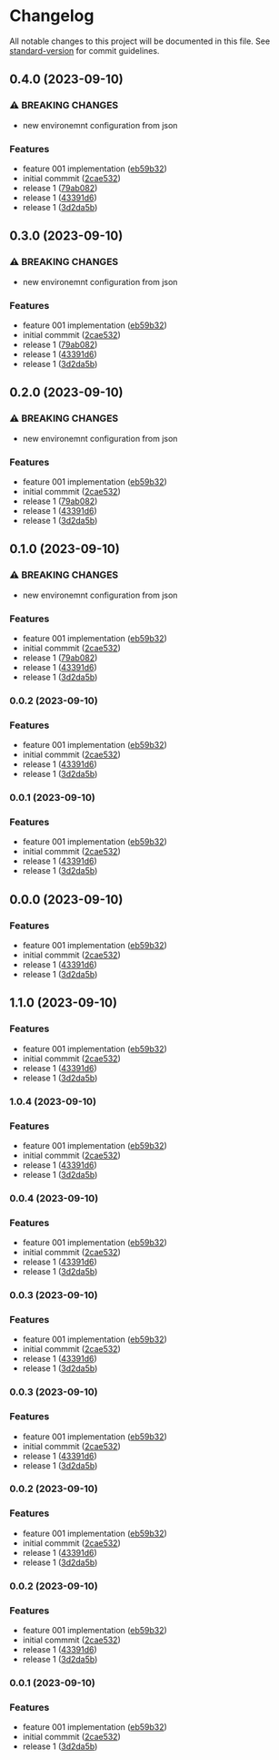 # Changelog

All notable changes to this project will be documented in this file. See [standard-version](https://github.com/conventional-changelog/standard-version) for commit guidelines.

## 0.4.0 (2023-09-10)


### ⚠ BREAKING CHANGES

* new environemnt configuration from json

### Features

* feature 001 implementation ([eb59b32](https://github.com/chioarub/nx-test-release/commit/eb59b326642e13e33a2e1eb3be6fae2ae73bc65f))
* initial commmit ([2cae532](https://github.com/chioarub/nx-test-release/commit/2cae532c7649b20d2c918636593983ba6d91b7b2))
* release 1 ([79ab082](https://github.com/chioarub/nx-test-release/commit/79ab082262607744c8583a70598e90e73f63b628))
* release 1 ([43391d6](https://github.com/chioarub/nx-test-release/commit/43391d69a14d430ae19ea4d87ddf6c81f3cda054))
* release 1 ([3d2da5b](https://github.com/chioarub/nx-test-release/commit/3d2da5bb22950356f35817650ee8faf809b3144d))

## 0.3.0 (2023-09-10)


### ⚠ BREAKING CHANGES

* new environemnt configuration from json

### Features

* feature 001 implementation ([eb59b32](https://github.com/chioarub/nx-test-release/commit/eb59b326642e13e33a2e1eb3be6fae2ae73bc65f))
* initial commmit ([2cae532](https://github.com/chioarub/nx-test-release/commit/2cae532c7649b20d2c918636593983ba6d91b7b2))
* release 1 ([79ab082](https://github.com/chioarub/nx-test-release/commit/79ab082262607744c8583a70598e90e73f63b628))
* release 1 ([43391d6](https://github.com/chioarub/nx-test-release/commit/43391d69a14d430ae19ea4d87ddf6c81f3cda054))
* release 1 ([3d2da5b](https://github.com/chioarub/nx-test-release/commit/3d2da5bb22950356f35817650ee8faf809b3144d))

## 0.2.0 (2023-09-10)


### ⚠ BREAKING CHANGES

* new environemnt configuration from json

### Features

* feature 001 implementation ([eb59b32](https://github.com/chioarub/nx-test-release/commit/eb59b326642e13e33a2e1eb3be6fae2ae73bc65f))
* initial commmit ([2cae532](https://github.com/chioarub/nx-test-release/commit/2cae532c7649b20d2c918636593983ba6d91b7b2))
* release 1 ([79ab082](https://github.com/chioarub/nx-test-release/commit/79ab082262607744c8583a70598e90e73f63b628))
* release 1 ([43391d6](https://github.com/chioarub/nx-test-release/commit/43391d69a14d430ae19ea4d87ddf6c81f3cda054))
* release 1 ([3d2da5b](https://github.com/chioarub/nx-test-release/commit/3d2da5bb22950356f35817650ee8faf809b3144d))

## 0.1.0 (2023-09-10)


### ⚠ BREAKING CHANGES

* new environemnt configuration from json

### Features

* feature 001 implementation ([eb59b32](https://github.com/chioarub/nx-test-release/commit/eb59b326642e13e33a2e1eb3be6fae2ae73bc65f))
* initial commmit ([2cae532](https://github.com/chioarub/nx-test-release/commit/2cae532c7649b20d2c918636593983ba6d91b7b2))
* release 1 ([79ab082](https://github.com/chioarub/nx-test-release/commit/79ab082262607744c8583a70598e90e73f63b628))
* release 1 ([43391d6](https://github.com/chioarub/nx-test-release/commit/43391d69a14d430ae19ea4d87ddf6c81f3cda054))
* release 1 ([3d2da5b](https://github.com/chioarub/nx-test-release/commit/3d2da5bb22950356f35817650ee8faf809b3144d))

### 0.0.2 (2023-09-10)


### Features

* feature 001 implementation ([eb59b32](https://github.com/chioarub/nx-test-release/commit/eb59b326642e13e33a2e1eb3be6fae2ae73bc65f))
* initial commmit ([2cae532](https://github.com/chioarub/nx-test-release/commit/2cae532c7649b20d2c918636593983ba6d91b7b2))
* release 1 ([43391d6](https://github.com/chioarub/nx-test-release/commit/43391d69a14d430ae19ea4d87ddf6c81f3cda054))
* release 1 ([3d2da5b](https://github.com/chioarub/nx-test-release/commit/3d2da5bb22950356f35817650ee8faf809b3144d))

### 0.0.1 (2023-09-10)


### Features

* feature 001 implementation ([eb59b32](https://github.com/chioarub/nx-test-release/commit/eb59b326642e13e33a2e1eb3be6fae2ae73bc65f))
* initial commmit ([2cae532](https://github.com/chioarub/nx-test-release/commit/2cae532c7649b20d2c918636593983ba6d91b7b2))
* release 1 ([43391d6](https://github.com/chioarub/nx-test-release/commit/43391d69a14d430ae19ea4d87ddf6c81f3cda054))
* release 1 ([3d2da5b](https://github.com/chioarub/nx-test-release/commit/3d2da5bb22950356f35817650ee8faf809b3144d))

## 0.0.0 (2023-09-10)


### Features

* feature 001 implementation ([eb59b32](https://github.com/chioarub/nx-test-release/commit/eb59b326642e13e33a2e1eb3be6fae2ae73bc65f))
* initial commmit ([2cae532](https://github.com/chioarub/nx-test-release/commit/2cae532c7649b20d2c918636593983ba6d91b7b2))
* release 1 ([43391d6](https://github.com/chioarub/nx-test-release/commit/43391d69a14d430ae19ea4d87ddf6c81f3cda054))
* release 1 ([3d2da5b](https://github.com/chioarub/nx-test-release/commit/3d2da5bb22950356f35817650ee8faf809b3144d))

## 1.1.0 (2023-09-10)


### Features

* feature 001 implementation ([eb59b32](https://github.com/chioarub/nx-test-release/commit/eb59b326642e13e33a2e1eb3be6fae2ae73bc65f))
* initial commmit ([2cae532](https://github.com/chioarub/nx-test-release/commit/2cae532c7649b20d2c918636593983ba6d91b7b2))
* release 1 ([43391d6](https://github.com/chioarub/nx-test-release/commit/43391d69a14d430ae19ea4d87ddf6c81f3cda054))
* release 1 ([3d2da5b](https://github.com/chioarub/nx-test-release/commit/3d2da5bb22950356f35817650ee8faf809b3144d))

### 1.0.4 (2023-09-10)


### Features

* feature 001 implementation ([eb59b32](https://github.com/chioarub/nx-test-release/commit/eb59b326642e13e33a2e1eb3be6fae2ae73bc65f))
* initial commmit ([2cae532](https://github.com/chioarub/nx-test-release/commit/2cae532c7649b20d2c918636593983ba6d91b7b2))
* release 1 ([43391d6](https://github.com/chioarub/nx-test-release/commit/43391d69a14d430ae19ea4d87ddf6c81f3cda054))
* release 1 ([3d2da5b](https://github.com/chioarub/nx-test-release/commit/3d2da5bb22950356f35817650ee8faf809b3144d))

### 0.0.4 (2023-09-10)


### Features

* feature 001 implementation ([eb59b32](https://github.com/chioarub/nx-test-release/commit/eb59b326642e13e33a2e1eb3be6fae2ae73bc65f))
* initial commmit ([2cae532](https://github.com/chioarub/nx-test-release/commit/2cae532c7649b20d2c918636593983ba6d91b7b2))
* release 1 ([43391d6](https://github.com/chioarub/nx-test-release/commit/43391d69a14d430ae19ea4d87ddf6c81f3cda054))
* release 1 ([3d2da5b](https://github.com/chioarub/nx-test-release/commit/3d2da5bb22950356f35817650ee8faf809b3144d))

### 0.0.3 (2023-09-10)


### Features

* feature 001 implementation ([eb59b32](https://github.com/chioarub/nx-test-release/commit/eb59b326642e13e33a2e1eb3be6fae2ae73bc65f))
* initial commmit ([2cae532](https://github.com/chioarub/nx-test-release/commit/2cae532c7649b20d2c918636593983ba6d91b7b2))
* release 1 ([43391d6](https://github.com/chioarub/nx-test-release/commit/43391d69a14d430ae19ea4d87ddf6c81f3cda054))
* release 1 ([3d2da5b](https://github.com/chioarub/nx-test-release/commit/3d2da5bb22950356f35817650ee8faf809b3144d))

### 0.0.3 (2023-09-10)


### Features

* feature 001 implementation ([eb59b32](https://github.com/chioarub/nx-test-release/commit/eb59b326642e13e33a2e1eb3be6fae2ae73bc65f))
* initial commmit ([2cae532](https://github.com/chioarub/nx-test-release/commit/2cae532c7649b20d2c918636593983ba6d91b7b2))
* release 1 ([43391d6](https://github.com/chioarub/nx-test-release/commit/43391d69a14d430ae19ea4d87ddf6c81f3cda054))
* release 1 ([3d2da5b](https://github.com/chioarub/nx-test-release/commit/3d2da5bb22950356f35817650ee8faf809b3144d))

### 0.0.2 (2023-09-10)


### Features

* feature 001 implementation ([eb59b32](https://github.com/chioarub/nx-test-release/commit/eb59b326642e13e33a2e1eb3be6fae2ae73bc65f))
* initial commmit ([2cae532](https://github.com/chioarub/nx-test-release/commit/2cae532c7649b20d2c918636593983ba6d91b7b2))
* release 1 ([43391d6](https://github.com/chioarub/nx-test-release/commit/43391d69a14d430ae19ea4d87ddf6c81f3cda054))
* release 1 ([3d2da5b](https://github.com/chioarub/nx-test-release/commit/3d2da5bb22950356f35817650ee8faf809b3144d))

### 0.0.2 (2023-09-10)


### Features

* feature 001 implementation ([eb59b32](https://github.com/chioarub/nx-test-release/commit/eb59b326642e13e33a2e1eb3be6fae2ae73bc65f))
* initial commmit ([2cae532](https://github.com/chioarub/nx-test-release/commit/2cae532c7649b20d2c918636593983ba6d91b7b2))
* release 1 ([43391d6](https://github.com/chioarub/nx-test-release/commit/43391d69a14d430ae19ea4d87ddf6c81f3cda054))
* release 1 ([3d2da5b](https://github.com/chioarub/nx-test-release/commit/3d2da5bb22950356f35817650ee8faf809b3144d))

### 0.0.1 (2023-09-10)


### Features

* feature 001 implementation ([eb59b32](https://github.com/chioarub/nx-test-release/commit/eb59b326642e13e33a2e1eb3be6fae2ae73bc65f))
* initial commmit ([2cae532](https://github.com/chioarub/nx-test-release/commit/2cae532c7649b20d2c918636593983ba6d91b7b2))
* release 1 ([3d2da5b](https://github.com/chioarub/nx-test-release/commit/3d2da5bb22950356f35817650ee8faf809b3144d))
